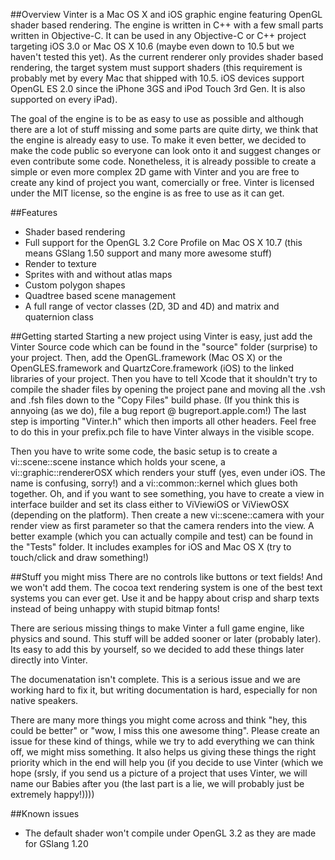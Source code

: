 ##Overview
Vinter is a Mac OS X and iOS graphic engine featuring OpenGL shader based rendering. The engine is written in C++ with a few small parts written in Objective-C. It can be used in any Objective-C or C++ project targeting iOS 3.0 or Mac OS X 10.6 (maybe even down to 10.5 but we haven't tested this yet). As the current renderer only provides shader based rendering, the target system must support shaders (this requirement is probably met by every Mac that shipped with 10.5. iOS devices support OpenGL ES 2.0 since the iPhone 3GS and iPod Touch 3rd Gen. It is also supported on every iPad).

The goal of the engine is to be as easy to use as possible and although there are a lot of stuff missing and some parts are quite dirty, we think that the engine is already easy to use. To make it even better, we decided to make the code public so everyone can look onto it and suggest changes or even contribute some code. Nonetheless, it is already possible to create a simple or even more complex 2D game with Vinter and you are free to create any kind of project you want, comercially or free. Vinter is licensed under the MIT license, so the engine is as free to use as it can get.

##Features
- Shader based rendering
- Full support for the OpenGL 3.2 Core Profile on Mac OS X 10.7 (this means GSlang 1.50 support and many more awesome stuff)
- Render to texture
- Sprites with and without atlas maps
- Custom polygon shapes
- Quadtree based scene management
- A full range of vector classes (2D, 3D and 4D) and matrix and quaternion class

##Getting started
Starting a new project using Vinter is easy, just add the Vinter Source code which can be found in the "source" folder (surprise) to your project. Then, add the OpenGL.framework (Mac OS X) or the OpenGLES.framework and QuartzCore.framework (iOS) to the linked libraries of your project. Then you have to tell Xcode that it shouldn't try to compile the shader files by opening the project pane and moving all the .vsh and .fsh files down to the "Copy Files" build phase. (If you think this is annyoing (as we do), file a bug report @ bugreport.apple.com!)
The last step is importing "Vinter.h" which then imports all other headers. Feel free to do this in your prefix.pch file to have Vinter always in the visible scope.

Then you have to write some code, the basic setup is to create a vi::scene::scene instance which holds your scene, a vi::graphic::rendererOSX which renders your stuff (yes, even under iOS. The name is confusing, sorry!) and a vi::common::kernel which glues both together. Oh, and if you want to see something, you have to create a view in interface builder and set its class either to ViViewiOS or ViViewOSX (depending on the platform). Then create a new vi::scene::camera with your render view as first parameter so that the camera renders into the view. 
A better example (which you can actually compile and test) can be found in the "Tests" folder. It includes examples for iOS and Mac OS X (try to touch/click and draw something!)

##Stuff you might miss
There are no controls like buttons or text fields! And we won't add them. The cocoa text rendering system is one of the best text systems you can ever get. Use it and be happy about crisp and sharp texts instead of being unhappy with stupid bitmap fonts!

There are serious missing things to make Vinter a full game engine, like physics and sound. This stuff will be added sooner or later (probably later). Its easy to add this by yourself, so we decided to add these things later directly into Vinter.

The documenatation isn't complete. This is a serious issue and we are working hard to fix it, but writing documentation is hard, especially for non native speakers.

There are many more things you might come across and think "hey, this could be better" or "wow, I miss this one awesome thing". Please create an issue for these kind of things, while we try to add everything we can think off, we might miss something. It also helps us giving these things the right priority which in the end will help you (if you decide to use Vinter (which we hope (srsly, if you send us a picture of a project that uses Vinter, we will name our Babies after you (the last part is a lie, we will probably just be extremely happy!))))

##Known issues
- The default shader won't compile under OpenGL 3.2 as they are made for GSlang 1.20

